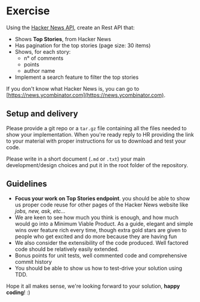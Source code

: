 # Exercise

Using the [Hacker News API](https://github.com/HackerNews/API), create an Rest API that:

* Shows **Top Stories**, from Hacker News
* Has pagination for the top stories (page size: 30 items)
* Shows, for each story: 
	* n° of comments
	* points
	* author name
* Implement a search feature to filter the top stories

If you don't know what Hacker News is, you can go to [https://news.ycombinator.com](https://news.ycombinator.com).

## Setup and delivery

Please provide a git repo or a `tar.gz` file containing all the files needed to show your implementation. When you're ready reply to HR providing the link to your material with proper instructions for us to download and test your code.

Please write in a short document (`.md` or `.txt`) your main development/design choices and put it in the root folder of the repository. 

## Guidelines

- **Focus your work on Top Stories endpoint**. you should be able to show us proper code reuse for other pages of the Hacker News website like *jobs, new, ask, etc...*
- We are keen to see how much you think is enough, and how much would go into a Minimum Viable Product. As a guide, elegant and simple wins over feature rich every time, though extra gold stars are given to people who get excited and do more because they are having fun
- We also consider the extensibility of the code produced.  Well factored code should be relatively easily extended.
- Bonus points for unit tests, well commented code and comprehensive commit history
- You should be able to show us how to test-drive your solution using TDD.

Hope it all makes sense, we're looking forward to your solution, **happy coding**! :)
